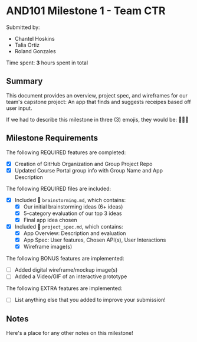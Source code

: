 # AND101 Milestone 1 - **Team CTR**

Submitted by:
- Chantel Hoskins
- Talia Ortiz
- Roland Gonzales

Time spent: **3** hours spent in total

## Summary

This document provides an overview, project spec, and wireframes for our team's capstone project: An app that finds and suggests receipes based off user input.

If we had to describe this milestone in three (3) emojis, they would be: 🍕🍔🥞

## Milestone Requirements

The following REQUIRED features are completed:

- [x] Creation of GitHub Organization and Group Project Repo
- [x] Updated Course Portal group info with Group Name and App Description

The following REQUIRED files are included:

- [x] Included 📄 `brainstorming.md`, which contains:
  - [x] Our initial brainstorming ideas (6+ ideas)
  - [x] 5-category evaluation of our top 3 ideas
  - [x] Final app idea chosen
- [x] Included 📄 `project_spec.md`, which contains:
  - [x] App Overview: Description and evaluation
  - [x] App Spec: User features, Chosen API(s), User Interactions
  - [x] Wireframe image(s)

The following BONUS features are implemented:

- [ ] Added digital wireframe/mockup image(s)
- [ ] Added a Video/GIF of an interactive prototype

The following EXTRA features are implemented:

- [ ] List anything else that you added to improve your submission!

## Notes

Here's a place for any other notes on this milestone!
